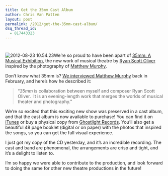 ```yaml
---
title: Get the 35mm Cast Album
author: Chris Van Patten
layout: post
permalink: /2012/get-the-35mm-cast-album/
dsq_thread_id:
  - 817443323
---
```

# 

![][1]We’re so proud to have been apart of [35mm: A Musical Exhibition][2], the new work of musical theatre by [Ryan Scott Oliver][3] inspired by the photography of [Matthew Murphy][4].

 [1]: http://static.vanpattenmedia.com/content/uploads/2012/08/2012-08-23-10.54.23-e1345825622931-294x300.jpg "2012-08-23 10.54.23"
 [2]: http://www.35mmthemusical.com/
 [3]: http://www.ryanscottoliver.com/
 [4]: http://murphymade.com/

Don’t know what 35mm is? [We interviewed Matthew Murphy][5] back in February, and here’s how he described it:

 [5]: http://www.vanpattenmedia.com/2012/matthew-murphy-theatre-dance-photographer/

> “*35mm* is collaboration between myself and composer Ryan Scott Oliver.  It is an evening-length work that merges the worlds of musical theater and photography.”

We’re so excited that this exciting new show was preserved in a cast album, and that the cast album is now available to purchase! You can find it on [iTunes][6] or buy a physical copy from [Ghostlight Records][7]. You’ll also get a beautiful 48 page booklet (digital or on paper) with the photos that inspired the songs, so you can get the full visual experience.

 [6]: http://www.35mmthemusical.com/itunes
 [7]: http://sh-k-boom.com/35mm.shtml

I just got my copy of the CD yesterday, and it’s an incredible recording. The cast and band are phenomenal, the arrangements are crisp and tight, and it’s a delight to listen to.

I’m so happy we were able to contribute to the production, and look forward to doing the same for other new theatre productions in the future!